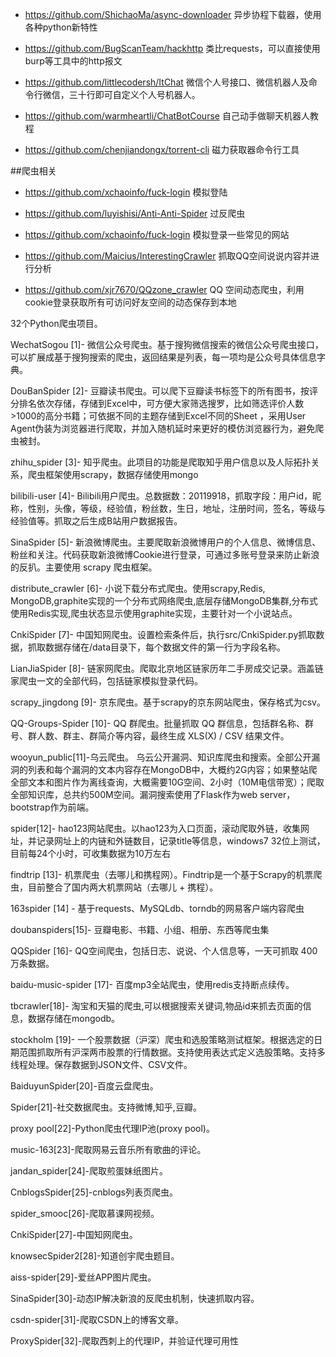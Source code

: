 - https://github.com/ShichaoMa/async-downloader    异步协程下载器，使用各种python新特性

- https://github.com/BugScanTeam/hackhttp    类比requests，可以直接使用burp等工具中的http报文

- https://github.com/littlecodersh/ItChat    微信个人号接口、微信机器人及命令行微信，三十行即可自定义个人号机器人。

- https://github.com/warmheartli/ChatBotCourse    自己动手做聊天机器人教程

- https://github.com/chenjiandongx/torrent-cli    磁力获取器命令行工具



##爬虫相关

- https://github.com/xchaoinfo/fuck-login    模拟登陆

- https://github.com/luyishisi/Anti-Anti-Spider    过反爬虫

- https://github.com/xchaoinfo/fuck-login    模拟登录一些常见的网站

- https://github.com/Maicius/InterestingCrawler    抓取QQ空间说说内容并进行分析

- https://github.com/xjr7670/QQzone_crawler    QQ 空间动态爬虫，利用cookie登录获取所有可访问好友空间的动态保存到本地



32个Python爬虫项目。

WechatSogou [1]- 微信公众号爬虫。基于搜狗微信搜索的微信公众号爬虫接口，可以扩展成基于搜狗搜索的爬虫，返回结果是列表，每一项均是公众号具体信息字典。

DouBanSpider [2]- 豆瓣读书爬虫。可以爬下豆瓣读书标签下的所有图书，按评分排名依次存储，存储到Excel中，可方便大家筛选搜罗，比如筛选评价人数>1000的高分书籍；可依据不同的主题存储到Excel不同的Sheet ，采用User Agent伪装为浏览器进行爬取，并加入随机延时来更好的模仿浏览器行为，避免爬虫被封。

zhihu_spider [3]- 知乎爬虫。此项目的功能是爬取知乎用户信息以及人际拓扑关系，爬虫框架使用scrapy，数据存储使用mongo

bilibili-user [4]- Bilibili用户爬虫。总数据数：20119918，抓取字段：用户id，昵称，性别，头像，等级，经验值，粉丝数，生日，地址，注册时间，签名，等级与经验值等。抓取之后生成B站用户数据报告。

SinaSpider [5]- 新浪微博爬虫。主要爬取新浪微博用户的个人信息、微博信息、粉丝和关注。代码获取新浪微博Cookie进行登录，可通过多账号登录来防止新浪的反扒。主要使用 scrapy 爬虫框架。

distribute_crawler [6]- 小说下载分布式爬虫。使用scrapy,Redis, MongoDB,graphite实现的一个分布式网络爬虫,底层存储MongoDB集群,分布式使用Redis实现,爬虫状态显示使用graphite实现，主要针对一个小说站点。

CnkiSpider [7]- 中国知网爬虫。设置检索条件后，执行src/CnkiSpider.py抓取数据，抓取数据存储在/data目录下，每个数据文件的第一行为字段名称。

LianJiaSpider [8]- 链家网爬虫。爬取北京地区链家历年二手房成交记录。涵盖链家爬虫一文的全部代码，包括链家模拟登录代码。

scrapy_jingdong [9]- 京东爬虫。基于scrapy的京东网站爬虫，保存格式为csv。

QQ-Groups-Spider [10]- QQ 群爬虫。批量抓取 QQ 群信息，包括群名称、群号、群人数、群主、群简介等内容，最终生成 XLS(X) / CSV 结果文件。

wooyun_public[11]-乌云爬虫。 乌云公开漏洞、知识库爬虫和搜索。全部公开漏洞的列表和每个漏洞的文本内容存在MongoDB中，大概约2G内容；如果整站爬全部文本和图片作为离线查询，大概需要10G空间、2小时（10M电信带宽）；爬取全部知识库，总共约500M空间。漏洞搜索使用了Flask作为web server，bootstrap作为前端。

spider[12]- hao123网站爬虫。以hao123为入口页面，滚动爬取外链，收集网址，并记录网址上的内链和外链数目，记录title等信息，windows7 32位上测试，目前每24个小时，可收集数据为10万左右

findtrip [13]- 机票爬虫（去哪儿和携程网）。Findtrip是一个基于Scrapy的机票爬虫，目前整合了国内两大机票网站（去哪儿 + 携程）。

163spider [14] - 基于requests、MySQLdb、torndb的网易客户端内容爬虫

doubanspiders[15]- 豆瓣电影、书籍、小组、相册、东西等爬虫集

QQSpider [16]- QQ空间爬虫，包括日志、说说、个人信息等，一天可抓取 400 万条数据。

baidu-music-spider [17]- 百度mp3全站爬虫，使用redis支持断点续传。

tbcrawler[18]- 淘宝和天猫的爬虫,可以根据搜索关键词,物品id来抓去页面的信息，数据存储在mongodb。

stockholm [19]- 一个股票数据（沪深）爬虫和选股策略测试框架。根据选定的日期范围抓取所有沪深两市股票的行情数据。支持使用表达式定义选股策略。支持多线程处理。保存数据到JSON文件、CSV文件。

BaiduyunSpider[20]-百度云盘爬虫。

Spider[21]-社交数据爬虫。支持微博,知乎,豆瓣。

proxy pool[22]-Python爬虫代理IP池(proxy pool)。

music-163[23]-爬取网易云音乐所有歌曲的评论。

jandan_spider[24]-爬取煎蛋妹纸图片。

CnblogsSpider[25]-cnblogs列表页爬虫。

spider_smooc[26]-爬取慕课网视频。

CnkiSpider[27]-中国知网爬虫。

knowsecSpider2[28]-知道创宇爬虫题目。

aiss-spider[29]-爱丝APP图片爬虫。

SinaSpider[30]-动态IP解决新浪的反爬虫机制，快速抓取内容。

csdn-spider[31]-爬取CSDN上的博客文章。

ProxySpider[32]-爬取西刺上的代理IP，并验证代理可用性